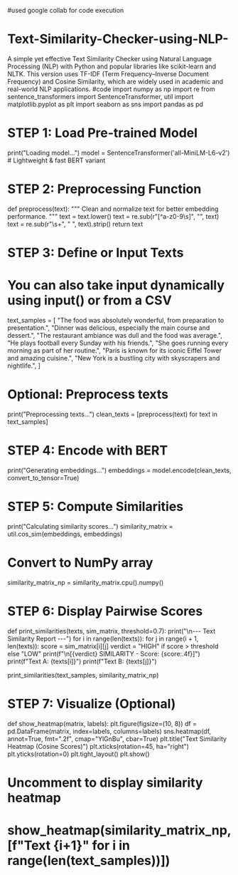 #used google collab for code execution

# Text-Similarity-Checker-using-NLP-
A simple yet effective Text Similarity Checker using Natural Language Processing (NLP) with Python and popular libraries like scikit-learn and NLTK. This version uses TF-IDF (Term Frequency–Inverse Document Frequency) and Cosine Similarity, which are widely used in academic and real-world NLP applications.
#code
import numpy as np
import re
from sentence_transformers import SentenceTransformer, util
import matplotlib.pyplot as plt
import seaborn as sns
import pandas as pd

# STEP 1: Load Pre-trained Model
print("Loading model...")
model = SentenceTransformer('all-MiniLM-L6-v2')  # Lightweight & fast BERT variant

# STEP 2: Preprocessing Function
def preprocess(text):
    """
    Clean and normalize text for better embedding performance.
    """
    text = text.lower()
    text = re.sub(r"[^a-z0-9\s]", "", text)
    text = re.sub(r"\s+", " ", text).strip()
    return text

# STEP 3: Define or Input Texts
# You can also take input dynamically using input() or from a CSV
text_samples = [
    "The food was absolutely wonderful, from preparation to presentation.",
    "Dinner was delicious, especially the main course and dessert.",
    "The restaurant ambiance was dull and the food was average.",
    "He plays football every Sunday with his friends.",
    "She goes running every morning as part of her routine.",
    "Paris is known for its iconic Eiffel Tower and amazing cuisine.",
    "New York is a bustling city with skyscrapers and nightlife.",
]
# Optional: Preprocess texts
print("Preprocessing texts...")
clean_texts = [preprocess(text) for text in text_samples]

# STEP 4: Encode with BERT
print("Generating embeddings...")
embeddings = model.encode(clean_texts, convert_to_tensor=True)

# STEP 5: Compute Similarities
print("Calculating similarity scores...")
similarity_matrix = util.cos_sim(embeddings, embeddings)

# Convert to NumPy array
similarity_matrix_np = similarity_matrix.cpu().numpy()

# STEP 6: Display Pairwise Scores
def print_similarities(texts, sim_matrix, threshold=0.7):
    print("\n--- Text Similarity Report ---")
    for i in range(len(texts)):
        for j in range(i + 1, len(texts)):
            score = sim_matrix[i][j]
            verdict = "HIGH" if score > threshold else "LOW"
            print(f"\n[{verdict} SIMILARITY - Score: {score:.4f}]")
            print(f"Text A: {texts[i]}")
            print(f"Text B: {texts[j]}")

print_similarities(text_samples, similarity_matrix_np)

# STEP 7: Visualize (Optional)
def show_heatmap(matrix, labels):
    plt.figure(figsize=(10, 8))
    df = pd.DataFrame(matrix, index=labels, columns=labels)
    sns.heatmap(df, annot=True, fmt=".2f", cmap="YlGnBu", cbar=True)
    plt.title("Text Similarity Heatmap (Cosine Scores)")
    plt.xticks(rotation=45, ha="right")
    plt.yticks(rotation=0)
    plt.tight_layout()
    plt.show()

# Uncomment to display similarity heatmap
# show_heatmap(similarity_matrix_np, [f"Text {i+1}" for i in range(len(text_samples))])
